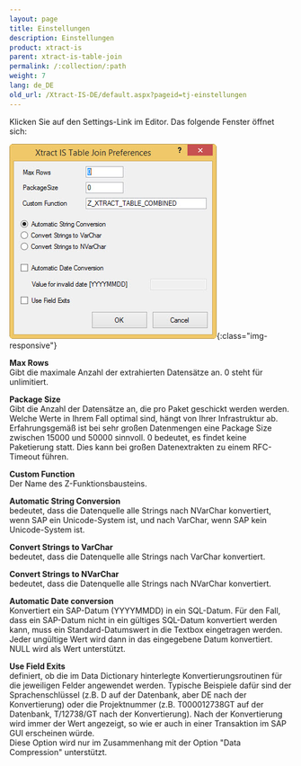 ```yaml
---
layout: page
title: Einstellungen
description: Einstellungen
product: xtract-is
parent: xtract-is-table-join
permalink: /:collection/:path
weight: 7
lang: de_DE
old_url: /Xtract-IS-DE/default.aspx?pageid=tj-einstellungen
---
```


Klicken Sie auf den Settings-Link im Editor. Das folgende Fenster öffnet sich:

![tj-xis-settings](/img/content/tj-xis-settings.jpg){:class="img-responsive"}


**Max Rows** <br>
Gibt die maximale Anzahl der extrahierten Datensätze an. 0 steht für unlimitiert.

**Package Size** <br>
Gibt die Anzahl der Datensätze an, die pro Paket geschickt werden werden. Welche Werte in Ihrem Fall optimal sind, hängt von Ihrer Infrastruktur ab. Erfahrungsgemäß ist bei sehr großen Datenmengen eine Package Size zwischen 15000 und 50000 sinnvoll. 0 bedeutet, es findet keine Paketierung statt. Dies kann bei großen Datenextrakten zu einem RFC-Timeout führen.

**Custom Function** <br>
Der Name des Z-Funktionsbausteins. 

**Automatic String Conversion** <br>
bedeutet, dass die Datenquelle alle Strings nach NVarChar konvertiert, wenn SAP ein Unicode-System ist, und nach VarChar, wenn SAP kein Unicode-System ist.

**Convert Strings to VarChar** <br>
bedeutet, dass die Datenquelle alle Strings nach VarChar konvertiert.

**Convert Strings to NVarChar** <br>
bedeutet, dass die Datenquelle alle Strings nach NVarChar konvertiert.

**Automatic Date conversion** <br>
Konvertiert ein SAP-Datum (YYYYMMDD) in ein SQL-Datum. Für den Fall, dass ein SAP-Datum nicht in ein gültiges SQL-Datum konvertiert werden kann, muss ein Standard-Datumswert in die Textbox eingetragen werden. Jeder ungültige Wert wird dann in das eingegebene Datum konvertiert. NULL wird als Wert unterstützt.

**Use Field Exits** <br> 
definiert, ob die im Data Dictionary hinterlegte Konvertierungsroutinen für die jeweiligen Felder angewendet werden. Typische Beispiele dafür sind der Sprachenschlüssel (z.B. D auf der Datenbank, aber DE nach der Konvertierung) oder die Projektnummer (z.B. T000012738GT auf der Datenbank, T/12738/GT nach der Konvertierung). Nach der Konvertierung wird immer der Wert angezeigt, so wie er auch in einer Transaktion im SAP GUI erscheinen würde. <br>
Diese Option wird nur im Zusammenhang mit der Option "Data Compression" unterstützt.
